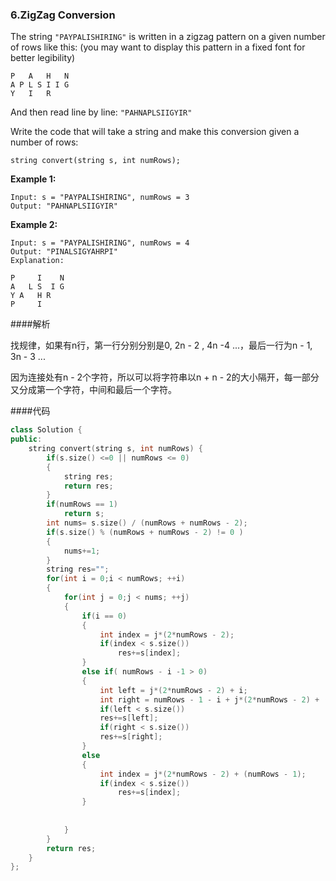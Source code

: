 ### 6.ZigZag Conversion

The string `"PAYPALISHIRING"` is written in a zigzag pattern on a given number of rows like this: (you may want to display this pattern in a fixed font for better legibility)

```
P   A   H   N
A P L S I I G
Y   I   R

```

And then read line by line: `"PAHNAPLSIIGYIR"`

Write the code that will take a string and make this conversion given a number of rows:

```
string convert(string s, int numRows);
```

**Example 1:**

```
Input: s = "PAYPALISHIRING", numRows = 3
Output: "PAHNAPLSIIGYIR"

```

**Example 2:**

```
Input: s = "PAYPALISHIRING", numRows = 4
Output: "PINALSIGYAHRPI"
Explanation:

P     I    N
A   L S  I G
Y A   H R
P     I
```

####解析

找规律，如果有n行，第一行分别分别是0, 2n - 2 , 4n -4 ...，最后一行为n - 1, 3n - 3 ...

因为连接处有n - 2个字符，所以可以将字符串以n + n - 2的大小隔开，每一部分又分成第一个字符，中间和最后一个字符。

####代码

```c++
class Solution {
public:
    string convert(string s, int numRows) {
        if(s.size() <=0 || numRows <= 0)
        {
            string res;
            return res;
        }
        if(numRows == 1)
            return s;
        int nums= s.size() / (numRows + numRows - 2);
        if(s.size() % (numRows + numRows - 2) != 0 )
        {
            nums+=1;
        }
        string res="";
        for(int i = 0;i < numRows; ++i)
        {
            for(int j = 0;j < nums; ++j)
            {
                if(i == 0)
                {
                    int index = j*(2*numRows - 2);
                    if(index < s.size())
                        res+=s[index];
                }
                else if( numRows - i -1 > 0)
                {
                    int left = j*(2*numRows - 2) + i;
                    int right = numRows - 1 - i + j*(2*numRows - 2) + (numRows - 1);
                    if(left < s.size())
                    res+=s[left];
                    if(right < s.size())
                    res+=s[right];
                }
                else
                {
                    int index = j*(2*numRows - 2) + (numRows - 1);
                    if(index < s.size())
                        res+=s[index];
                }
                
                
            }
        }
        return res;
    }
};
```

